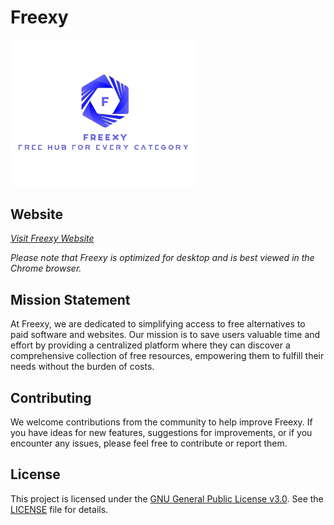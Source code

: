 # Freexy

<img src="freexy_image/logo.png" alt="Freexy Logo" width="300"/>

## Website

[*Visit Freexy Website*](https://shubham18024.github.io/Freexy/)

*Please note that Freexy is optimized for desktop and is best viewed in the Chrome browser.*

## Mission Statement

At Freexy, we are dedicated to simplifying access to free alternatives to paid software and websites. Our mission is to save users valuable time and effort by providing a centralized platform where they can discover a comprehensive collection of free resources, empowering them to fulfill their needs without the burden of costs.


## Contributing

We welcome contributions from the community to help improve Freexy. If you have ideas for new features, suggestions for improvements, or if you encounter any issues, please feel free to contribute or report them.

## License

This project is licensed under the [GNU General Public License v3.0](LICENSE). See the [LICENSE](LICENSE) file for details.
